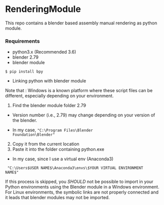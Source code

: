 # RenderingModule
This repo contains a blender based assembly manual rendering as python module.

### Requirements

* python3.x (Recommended 3.6)
* blender 2.79
* blender module
<pre>
<code>$ pip install bpy</code>
</pre>

* Linking python with blender module

Note that : Windows is a known platform where these script files can be different, especially depending on your environment.

1. Find the blender module folder 2.79

* Version number (i.e., 2.79) may change depending on your version of the blender.

* In my case, <code>"C:\Program Files\Blender Foundation\Blender\"</code>

2. Copy it from the current location
3. Paste it into the folder containing python.exe

* In my case, since I use a virtual env (Anaconda3) 

<code> "C:\Users\$USER NAME$\Anaconda3\envs\$YOUR VIRTUAL ENVIRONMENT NAME$" </code>

If this process is skipped, you _SHOULD_ not be possible to import in your Python environments using the Blender module in a Windows environment.
For Linux environments, the symbolic links are not properly connected and it leads that blender modules may not be imported.




